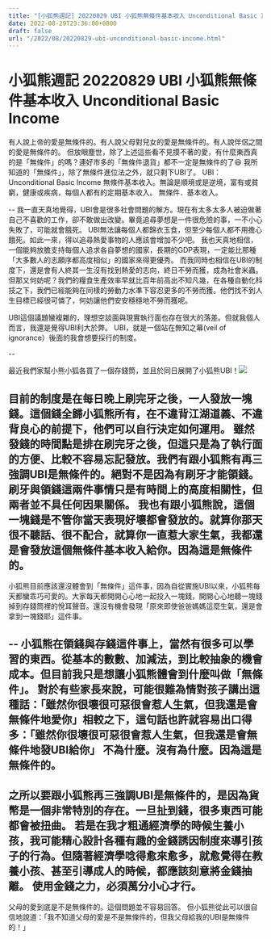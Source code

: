 ```yaml
---
title: "[小狐熊週記] 20220829 UBI 小狐熊無條件基本收入 Unconditional Basic Income"
date: 2022-08-29T23:36:00+0800
draft: false
url: "/2022/08/20220829-ubi-unconditional-basic-income.html"
---
```


# 小狐熊週記 20220829 UBI 小狐熊無條件基本收入 Unconditional Basic Income
有人說上帝的愛是無條件的。有人說父母對兒女的愛是無條件的。有人說伴侶之間的愛是無條件的。
但放眼塵世，除了上述這些看不見摸不著的愛，有什麼東西真的是「無條件」的嗎？連好市多的「無條件退貨」都不一定是無條件的了😆
我所知道的「無條件」，除了無條件進位法之外，就只剩下UBI了。
UBI：Unconditional Basic Income 無條件基本收入。無論是順境或是逆境，富有或貧窮，健康或疾病，每個人都有的定期基本收入。
無條件．基本收入。

--
我一直天真地覺得，UBI會是很多社會問題的解方。現在有太多太多人被迫做著自己不喜歡的工作，卻不敢做出改變。畢竟追尋夢想是一件很危險的事，一不小心失敗了，可能就會餓死。
UBI無法讓每個人都錦衣玉食，但至少每個人都不用擔心餓死。如此一來，得以追尋熱愛事物的人應該會增加不少吧。
我也天真地相信，一個能夠放膽支持每個人追求各自夢想的國家，長期的GDP表現，一定能比那種「大多數人的志願序都高度相似」的國家來得更優秀。
而我同時也相信在UBI的制度下，還是會有人終其一生沒有找到熱愛的志向，終日不勞而獲，成為社會米蟲。但那又何妨呢？我們的糧食生產效率早就比百年前高出不知凡幾，在各種自動化科技之下，我們已經能夠在同樣的勞動力水準下容忍更多的不勞而獲。他們找不到人生目標已經很可憐了，何妨讓他們安安穩穩地不勞而獲呢。

UBI這個議題蠻複雜的，理想空談面與現實執行面也存在很大的落差。但就我個人而言，我還是覺得UBI利大於弊。
UBI，就是一個站在無知之幕(veil of ignorance）後面的我會想要採行的制度。

--

最近我們家幫小熊小狐各買了一個存錢筒，並且於同日展開了小狐熊UBI！![]($https://blogger.googleusercontent.com/img/a/AVvXsEj5O_ms50zOauOIEroOW2887LHoxvIL3zEphr1wptC3H60gbtgFKEzx6ikSVcZXSiuAsJFMdfdOUa2eOEv-nwrak1eBpRHyMBVEVcOGaeo4ZqFbOlM5cRXpKpXxh8nbWv6cIiILjW-tV_yPoS1_MzT-Wn24mplXqY05UHFBagttyL39kfbwBUFggkRf)

目前的制度是在每日晚上刷完牙之後，一人發放一塊錢。這個錢全歸小狐熊所有，在不違背江湖道義、不違背良心的前提下，他們可以自行決定如何運用。
雖然發錢的時間點是排在刷完牙之後，但這只是為了執行面的方便、比較不容易忘記發放。我們有跟小狐熊有再三強調UBI是無條件的。絕對不是因為有刷牙才能領錢。刷牙與領錢這兩件事情只是有時間上的高度相關性，但兩者並不具任何因果關係。
我也有跟小狐熊說，這個一塊錢是不管你當天表現好壞都會發放的。就算你那天很不聽話、很不配合，就算你一直惹大家生氣，我都還是會發放這個無條件基本收入給你。因為這是無條件的。
--
小狐熊目前應該還沒體會到「無條件」這件事，因為自從實施UBI以來，小狐熊每天都蠻乖巧可愛的。大家每天都開開心心地一起投入一塊錢，開開心心地聽一塊錢掉到存錢筒裡的悅耳聲音。還沒有機會發現「原來即使爸爸媽媽這麼生氣，還是會拿到一塊錢耶」這件事。

--
小狐熊在領錢與存錢這件事上，當然有很多可以學習的東西。從基本的數數、加減法，到比較抽象的機會成本。但目前我只是想讓小狐熊體會到什麼叫做「無條件」。
對於有些家長來說，可能很難為情對孩子講出這種話：「雖然你很壞很可惡很會惹人生氣，但我還是會無條件地愛你」相較之下，這句話也許就容易出口得多：「雖然你很壞很可惡很會惹人生氣，但我還是會無條件地發UBI給你」
不為什麼。沒有為什麼。因為這是無條件的。
--
之所以要跟小狐熊再三強調UBI是無條件的，是因為貨幣是一個非常特別的存在。一旦扯到錢，很多東西可能都會被扭曲。
若是在我才粗通經濟學的時候生養小孩，我可能精心設計各種有趣的金錢誘因制度來導引孩子的行為。但隨著經濟學唸得愈來愈多，就愈覺得在教養小孩、甚至引導成人的時候，都應該刻意將金錢抽離。
使用金錢之力，必須萬分小心才行。
--
父母的愛到底是不是無條件的。這個問題並不容易回答。
但小狐熊從此可以很自信地說道：「我不知道父母的愛是不是無條件的，但我父母給我的UBI是無條件的！」


